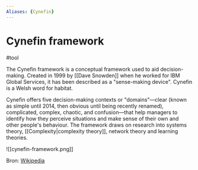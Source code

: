 ```yaml
---
Aliases: {Cynefin}
---
```

# Cynefin framework
#tool

The Cynefin framework  is a conceptual framework used to aid decision-making. Created in 1999 by [[Dave Snowden]] when he worked for IBM Global Services, it has been described as a "sense-making device". Cynefin is a Welsh word for habitat.

Cynefin offers five decision-making contexts or "domains"—clear (known as simple until 2014, then obvious until being recently renamed), complicated, complex, chaotic, and confusion—that help managers to identify how they perceive situations and make sense of their own and other people's behaviour. The framework draws on research into systems theory, [[Complexity|complexity theory]], network theory and learning theories.

![[cynefin-framework.png]]

Bron: [Wikipedia](https://en.wikipedia.org/wiki/Cynefin_framework)